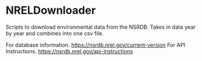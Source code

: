 # NRELDownloader
Scripts to download environmental data from the NSRDB.
Takes in data year by year and combines into one csv file. 

For database information. https://nsrdb.nrel.gov/current-version 
For API Instructions. https://nsrdb.nrel.gov/api-instructions 
